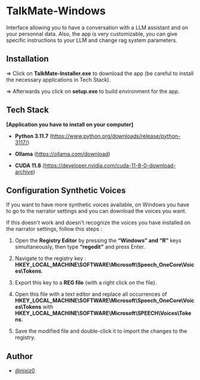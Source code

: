 # TalkMate-Windows

Interface allowing you to have a conversation with a LLM assistant and on your personnal data.
Also, the app is very customizable, you can give specific instructions to your LLM and change rag system parameters.


## Installation

=> Click on **TalkMate-Installer.exe** to download the app (be careful to install the necessary applications in Tech Stack).

=> Afterwards you click on **setup.exe** to build environment for the app.


## Tech Stack

**[Application you have to install on your computer]**

- **Python 3.11.7** (https://www.python.org/downloads/release/python-3117/)

- **Ollama** (https://ollama.com/download)

- **CUDA 11.8** (https://developer.nvidia.com/cuda-11-8-0-download-archive)


## Configuration Synthetic Voices

If you want to have more synthetic voices available, on Windows you have to go to the narrator settings and you can download the voices you want.

If this doesn't work and doesn't recognize the voices you have installed on the narrator settings, follow this steps :
1. Open the **Registry Editor** by pressing the **“Windows” and “R”** keys simultaneously, then type **“regedit”** and press Enter.

2. Navigate to the registry key : **HKEY_LOCAL_MACHINE\SOFTWARE\Microsoft\Speech_OneCore\Voices\Tokens**.

3. Export this key to a **REG file** (with a right click on the file).

4. Open this file with a text editor and replace all occurrences of **HKEY_LOCAL_MACHINE\SOFTWARE\Microsoft\Speech_OneCore\Voices\Tokens** 
with **HKEY_LOCAL_MACHINE\SOFTWARE\Microsoft\SPEECH\Voices\Tokens**.

5. Save the modified file and double-click it to import the changes to the registry.


## Author

- [@nixiz0](https://github.com/nixiz0)